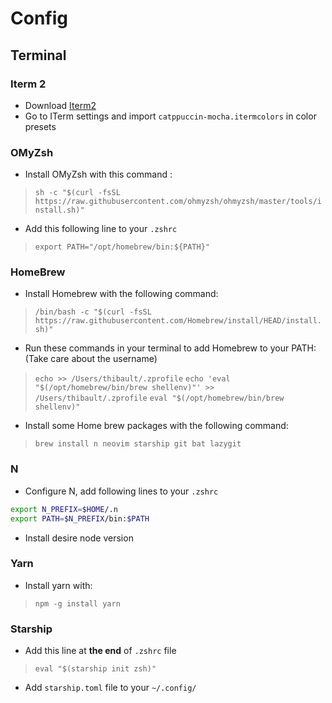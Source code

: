 # Config

## Terminal

### Iterm 2
- Download [Iterm2](https://iterm2.com/)
- Go to ITerm settings and import `catppuccin-mocha.itermcolors` in color presets

### OMyZsh
- Install OMyZsh with this command :
> `sh -c "$(curl -fsSL https://raw.githubusercontent.com/ohmyzsh/ohmyzsh/master/tools/install.sh)"`

- Add this following line to your `.zshrc`
> `export PATH="/opt/homebrew/bin:${PATH}"`

### HomeBrew
- Install Homebrew with the following command:
> `/bin/bash -c "$(curl -fsSL https://raw.githubusercontent.com/Homebrew/install/HEAD/install.sh)"`
- Run these commands in your terminal to add Homebrew to your PATH: (Take care about the username)
> `echo >> /Users/thibault/.zprofile`
> `echo 'eval "$(/opt/homebrew/bin/brew shellenv)"' >> /Users/thibault/.zprofile`
> `eval "$(/opt/homebrew/bin/brew shellenv)"`

- Install some Home brew packages with the following command:
> `brew install n neovim starship git bat lazygit`

### N
- Configure N, add following lines to your `.zshrc`
```bash
export N_PREFIX=$HOME/.n
export PATH=$N_PREFIX/bin:$PATH
```
- Install desire node version

### Yarn
- Install yarn with:
> `npm -g install yarn`

### Starship
- Add this line at **the end** of `.zshrc` file
> `eval "$(starship init zsh)"`
- Add `starship.toml` file to your `~/.config/`
